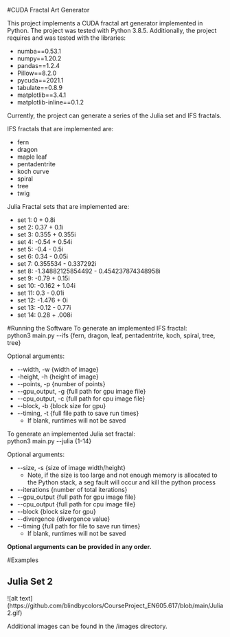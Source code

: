 #CUDA Fractal Art Generator

This project implements a CUDA fractal art generator implemented in Python. The
project was tested with Python 3.8.5. Additionally, the project requires and was
tested with the libraries:

- numba==0.53.1
- numpy==1.20.2
- pandas==1.2.4
- Pillow==8.2.0
- pycuda==2021.1
- tabulate==0.8.9
- matplotlib==3.4.1
- matplotlib-inline==0.1.2

Currently, the project can generate a series of the Julia set and IFS fractals.

IFS fractals that are implemented are:
- fern
- dragon
- maple leaf
- pentadentrite
- koch curve
- spiral
- tree
- twig

Julia Fractal sets that are implemented are:
- set 1: 0 + 0.8i
- set 2: 0.37 + 0.1i
- set 3: 0.355 + 0.355i
- set 4: -0.54 + 0.54i
- set 5: -0.4 - 0.5i
- set 6: 0.34 - 0.05i
- set 7: 0.355534 - 0.337292i
- set 8: -1.34882125854492 - 0.454237874348958i
- set 9: -0.79 + 0.15i
- set 10: -0.162 + 1.04i
- set 11: 0.3 - 0.01i
- set 12: -1.476 + 0i
- set 13: -0.12 - 0.77i
- set 14: 0.28 + .008i 

#Running the Software
To generate an implemented IFS fractal:<br>
python3 main.py --ifs {fern, dragon, leaf, pentadentrite, koch, spiral, tree, tree}

Optional arguments:<br>
- --width, -w {width of image}
- -height, -h {height of image}
- --points, -p {number of points}
- --gpu_output, -g {full path for gpu image file}
- --cpu_output, -c {full path for cpu image file}
- --block, -b {block size for gpu}
- --timing, -t {full file path to save run times} 
  - If blank, runtimes will not be saved

To generate an implemented Julia set fractal:<br>
python3 main.py --julia {1-14}

Optional arguments:<br>
- --size, -s {size of image width/height}
    - Note, if the size is too large and not enough memory is allocated to the
      Python stack, a seg fault will occur and kill the python process
- --iterations {number of total iterations}
- --gpu_output {full path for gpu image file}
- --cpu_output {full path for cpu image file}
- --block {block size for gpu}
- --divergence {divergence value}
- --timing {full path for file to save run times}
  - If blank, runtimes will not be saved

<b>Optional arguments can be provided in any order.</b>

#Examples

<h2>Julia Set 2</h2>
![alt text](https://github.com/blindbycolors/CourseProject_EN605.617/blob/main/Julia2.gif)

Additional images can be found in the /images directory.

